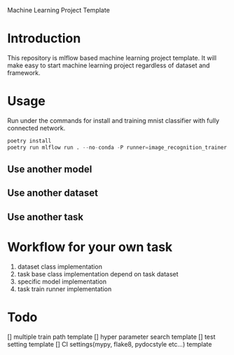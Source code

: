 Machine Learning Project Template

# Introduction
This repository is mlflow based machine learning project template.
It will make easy to start machine learning project regardless of dataset and framework.

# Usage
Run under the commands for install and training mnist classifier with fully connected network.
```python
poetry install
poetry run mlflow run . --no-conda -P runner=image_recognition_trainer -P model=fcnn -P dataset=mnist
```

## Use another model


## Use another dataset


## Use another task


# Workflow for your own task
1. dataset class implementation
2. task base class implementation depend on task dataset
3. specific model implementation
4. task train runner implementation

# Todo
[] multiple train path template
[] hyper parameter search template
[] test setting template
[] CI settings(mypy, flake8, pydocstyle etc...) template
